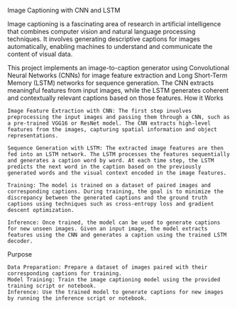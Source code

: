Image Captioning with CNN and LSTM

Image captioning is a fascinating area of research in artificial intelligence that combines computer vision and natural language processing techniques. It involves generating descriptive captions for images automatically, enabling machines to understand and communicate the content of visual data.

This project implements an image-to-caption generator using Convolutional Neural Networks (CNNs) for image feature extraction and Long Short-Term Memory (LSTM) networks for sequence generation. The CNN extracts meaningful features from input images, while the LSTM generates coherent and contextually relevant captions based on those features.
How it Works

    Image Feature Extraction with CNN: The first step involves preprocessing the input images and passing them through a CNN, such as a pre-trained VGG16 or ResNet model. The CNN extracts high-level features from the images, capturing spatial information and object representations.

    Sequence Generation with LSTM: The extracted image features are then fed into an LSTM network. The LSTM processes the features sequentially and generates a caption word by word. At each time step, the LSTM predicts the next word in the caption based on the previously generated words and the visual context encoded in the image features.

    Training: The model is trained on a dataset of paired images and corresponding captions. During training, the goal is to minimize the discrepancy between the generated captions and the ground truth captions using techniques such as cross-entropy loss and gradient descent optimization.

    Inference: Once trained, the model can be used to generate captions for new unseen images. Given an input image, the model extracts features using the CNN and generates a caption using the trained LSTM decoder.
    
Purpose

    Data Preparation: Prepare a dataset of images paired with their corresponding captions for training.
    Model Training: Train the image captioning model using the provided training script or notebook.
    Inference: Use the trained model to generate captions for new images by running the inference script or notebook.
